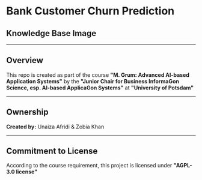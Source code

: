 # Bank Customer Churn Prediction
## Knowledge Base Image

---

## Overview

This repo is created as part of the course **"M. Grum: Advanced AI-based Application Systems"** by the **"Junior Chair for Business InformaGon Science, esp. AI-based ApplicaGon Systems"** at **"University of Potsdam"**

---

## Ownership

**Created by:** Unaiza Afridi & Zobia Khan

---

## Commitment to License

According to the course requirement, this project is licensed under **"AGPL-3.0 license"**

